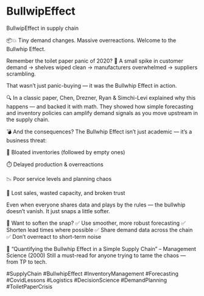 # BullwipEffect
BullwipEffect in supply chain

📦💥 Tiny demand changes. Massive overreactions. Welcome to the Bullwhip Effect.

Remember the toilet paper panic of 2020? 🧻
A small spike in customer demand → shelves wiped clean → manufacturers overwhelmed → suppliers scrambling.

That wasn’t just panic-buying — it was the Bullwhip Effect in action.

🔍 In a classic paper, Chen, Drezner, Ryan & Simchi-Levi explained why this happens — and backed it with math. They showed how simple forecasting and inventory policies can amplify demand signals as you move upstream in the supply chain.

💣 And the consequences?
The Bullwhip Effect isn’t just academic — it’s a business threat:

🚚 Bloated inventories (followed by empty ones)

⏱️ Delayed production & overreactions

📉 Poor service levels and planning chaos

💸 Lost sales, wasted capacity, and broken trust

Even when everyone shares data and plays by the rules — the bullwhip doesn’t vanish. It just snaps a little softer.

🎯 Want to soften the snap? ✅ Use smoother, more robust forecasting
✅ Shorten lead times where possible
✅ Share demand data across the chain
✅ Don’t overreact to short-term noise

📖 “Quantifying the Bullwhip Effect in a Simple Supply Chain” – Management Science (2000)
Still a must-read for anyone trying to tame the chaos — from TP to tech.

#SupplyChain #BullwhipEffect #InventoryManagement #Forecasting #CovidLessons #Logistics #DecisionScience #DemandPlanning #ToiletPaperCrisis

